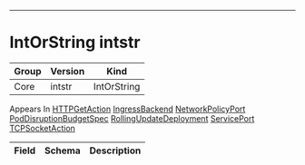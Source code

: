 

-----------
# IntOrString intstr



Group        | Version     | Kind
------------ | ---------- | -----------
Core | intstr | IntOrString









<aside class="notice">
Appears In <a href="#httpgetaction-v1">HTTPGetAction</a> <a href="#ingressbackend-v1beta1">IngressBackend</a> <a href="#networkpolicyport-v1beta1">NetworkPolicyPort</a> <a href="#poddisruptionbudgetspec-v1beta1">PodDisruptionBudgetSpec</a> <a href="#rollingupdatedeployment-v1beta1">RollingUpdateDeployment</a> <a href="#serviceport-v1">ServicePort</a> <a href="#tcpsocketaction-v1">TCPSocketAction</a> </aside>

Field        | Schema     | Description
------------ | ---------- | -----------






